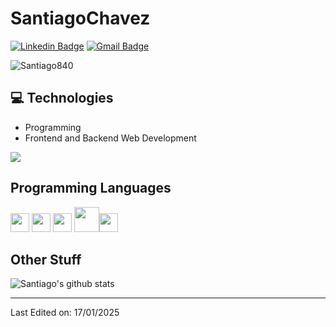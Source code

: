 # SantiagoChavez

[![Linkedin Badge](https://img.shields.io/badge/-SantiagoChávezli-blue?style=flat-square&logo=Linkedin&logoColor=white&link=https://www.linkedin.com/in/santiago-ch%C3%A1vez840/)](https://www.linkedin.com/in/santiago-ch%C3%A1vez840/) [![Gmail Badge](https://img.shields.io/badge/-santiagochavez571@gmail.com-c14438?style=flat-square&logo=Gmail&logoColor=white&link=mailto:santiagochavez571@gmail.com)](mailto:santiagochavez571@gmail.com) 
<p align="left"> <img src="https://komarev.com/ghpvc/?username=Santiago840" alt="Santiago840" /> </p>


## :computer: Technologies 
* Programming
* Frontend and Backend Web Development

<img src = "https://github-readme-stats.vercel.app/api/top-langs/?username=Santiago840&layout=compact">

## Programming Languages
<img src = 'https://github.com/MarikIshtar007/MarikIshtar007/blob/master/images/html.svg' width='30'/> <img src = 'https://github.com/MarikIshtar007/MarikIshtar007/blob/master/images/css.svg' width='30'/> <img src = 'https://github.com/MarikIshtar007/MarikIshtar007/blob/master/images/js.svg' width='30'/> <img src = 'https://github.com/MarikIshtar007/MarikIshtar007/blob/master/images/php.svg' width='40'/><img src = 'https://github.com/MarikIshtar007/MarikIshtar007/blob/master/images/sql.svg' width='30'/> 
 
## Other Stuff
<!--- [My Resume](https://drive.google.com/file/d/1KE-sUvYjYa4M_IT-D0SS_QkUh25I8AxX/view?usp=sharing)
-->
![Santiago's github stats](https://github-readme-stats.vercel.app/api?username=Santiago840&show_icons=true&hide=[%22issues%22])
 
 -------

Last Edited on: 17/01/2025
